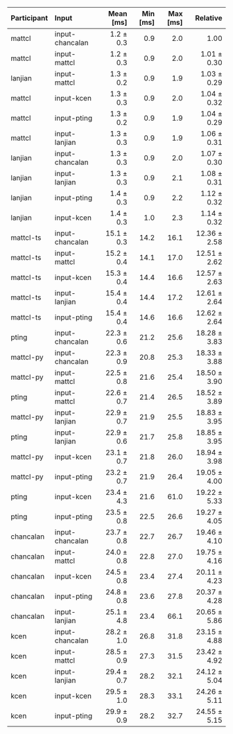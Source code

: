 | Participant | Input | Mean [ms] | Min [ms] | Max [ms] | Relative |
|:---|:---|---:|---:|---:|---:|
| mattcl | input-chancalan | 1.2 ± 0.3 | 0.9 | 2.0 | 1.00 |
| mattcl | input-mattcl | 1.2 ± 0.3 | 0.9 | 2.0 | 1.01 ± 0.30 |
| lanjian | input-mattcl | 1.3 ± 0.2 | 0.9 | 1.9 | 1.03 ± 0.29 |
| mattcl | input-kcen | 1.3 ± 0.3 | 0.9 | 2.0 | 1.04 ± 0.32 |
| mattcl | input-pting | 1.3 ± 0.2 | 0.9 | 1.9 | 1.04 ± 0.29 |
| mattcl | input-lanjian | 1.3 ± 0.3 | 0.9 | 1.9 | 1.06 ± 0.31 |
| lanjian | input-chancalan | 1.3 ± 0.3 | 0.9 | 2.0 | 1.07 ± 0.30 |
| lanjian | input-lanjian | 1.3 ± 0.3 | 0.9 | 2.1 | 1.08 ± 0.31 |
| lanjian | input-pting | 1.4 ± 0.3 | 0.9 | 2.2 | 1.12 ± 0.32 |
| lanjian | input-kcen | 1.4 ± 0.3 | 1.0 | 2.3 | 1.14 ± 0.32 |
| mattcl-ts | input-chancalan | 15.1 ± 0.3 | 14.2 | 16.1 | 12.36 ± 2.58 |
| mattcl-ts | input-mattcl | 15.2 ± 0.4 | 14.1 | 17.0 | 12.51 ± 2.62 |
| mattcl-ts | input-kcen | 15.3 ± 0.4 | 14.4 | 16.6 | 12.57 ± 2.63 |
| mattcl-ts | input-lanjian | 15.4 ± 0.4 | 14.4 | 17.2 | 12.61 ± 2.64 |
| mattcl-ts | input-pting | 15.4 ± 0.4 | 14.6 | 16.6 | 12.62 ± 2.64 |
| pting | input-chancalan | 22.3 ± 0.6 | 21.2 | 25.6 | 18.28 ± 3.83 |
| mattcl-py | input-chancalan | 22.3 ± 0.9 | 20.8 | 25.3 | 18.33 ± 3.88 |
| mattcl-py | input-mattcl | 22.5 ± 0.8 | 21.6 | 25.4 | 18.50 ± 3.90 |
| pting | input-mattcl | 22.6 ± 0.7 | 21.4 | 26.5 | 18.52 ± 3.89 |
| mattcl-py | input-lanjian | 22.9 ± 0.7 | 21.9 | 25.5 | 18.83 ± 3.95 |
| pting | input-lanjian | 22.9 ± 0.6 | 21.7 | 25.8 | 18.85 ± 3.95 |
| mattcl-py | input-kcen | 23.1 ± 0.7 | 21.8 | 26.0 | 18.94 ± 3.98 |
| mattcl-py | input-pting | 23.2 ± 0.7 | 21.9 | 26.4 | 19.05 ± 4.00 |
| pting | input-kcen | 23.4 ± 4.3 | 21.6 | 61.0 | 19.22 ± 5.33 |
| pting | input-pting | 23.5 ± 0.8 | 22.5 | 26.6 | 19.27 ± 4.05 |
| chancalan | input-chancalan | 23.7 ± 0.8 | 22.7 | 26.7 | 19.46 ± 4.10 |
| chancalan | input-mattcl | 24.0 ± 0.8 | 22.8 | 27.0 | 19.75 ± 4.16 |
| chancalan | input-kcen | 24.5 ± 0.8 | 23.4 | 27.4 | 20.11 ± 4.23 |
| chancalan | input-pting | 24.8 ± 0.8 | 23.6 | 27.8 | 20.37 ± 4.28 |
| chancalan | input-lanjian | 25.1 ± 4.8 | 23.4 | 66.1 | 20.65 ± 5.86 |
| kcen | input-chancalan | 28.2 ± 1.0 | 26.8 | 31.8 | 23.15 ± 4.88 |
| kcen | input-mattcl | 28.5 ± 0.9 | 27.3 | 31.5 | 23.42 ± 4.92 |
| kcen | input-lanjian | 29.4 ± 0.7 | 28.2 | 32.1 | 24.12 ± 5.04 |
| kcen | input-kcen | 29.5 ± 1.0 | 28.3 | 33.1 | 24.26 ± 5.11 |
| kcen | input-pting | 29.9 ± 0.9 | 28.2 | 32.7 | 24.55 ± 5.15 |
